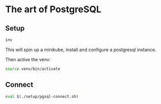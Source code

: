 # The art of PostgreSQL

## Setup

```bash
inv
```

This will spin up a minikube, install and configure a postgresql instance.

Then active the venv:

```bash
source venv/bin/activate
```

## Connect

```bash
eval $(./setup/pgsql-connect.sh)
```
